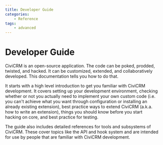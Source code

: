 ```yaml
---
title: Developer Guide
categories:
    - Reference 
tags:
    - advanced
---
```


# Developer Guide

CiviCRM is an open-source application. The code can be poked, prodded, twisted, and hacked. It can be customized, extended, and collaboratively developed. This documentation tells you how to do that.

It starts with a high level introduction to get you familiar with CiviCRM development. It covers setting up your development environment, checking whether or not you actually need to implement your own custom code (i.e. you can't achieve what you want through configuration or installing an already existing extension), best practice ways to extend CiviCRM (a.k.a. how to write an extension), things you should know before you start hacking on core, and best practice for testing.

The guide also includes detailed references for tools and subsystems of CiviCRM. These cover topics like the API and hook system and are intended for use by people that are familiar with CiviCRM development.

